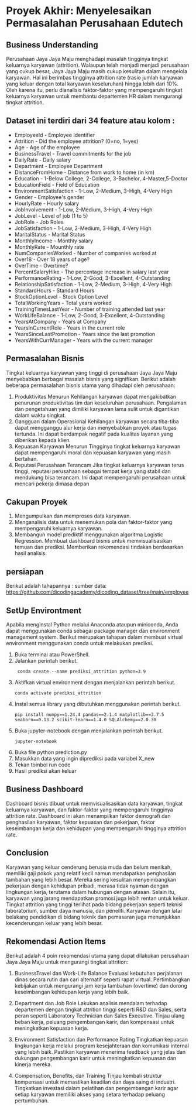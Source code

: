 # Proyek Akhir: Menyelesaikan Permasalahan Perusahaan Edutech

## Business Understanding
Perusahaan Jaya Jaya Maju menghadapi masalah tingginya tingkat keluarnya karyawan (attrition). Walaupun telah menjadi menjadi perusahaan yang cukup besar, Jaya Jaya Maju masih cukup kesulitan dalam mengelola karyawan. Hal ini berimbas tingginya attrition rate (rasio jumlah karyawan yang keluar dengan total karyawan keseluruhan) hingga lebih dari 10%. Oleh karena itu, perlu dianalisis faktor-faktor yang mempengaruhi tingkat keluarnya karyawan untuk membantu departemen HR dalam mengurangi tingkat attrition.

## Dataset ini terdiri dari 34 feature atau kolom :
- EmployeeId - Employee Identifier
- Attrition - Did the employee attrition? (0=no, 1=yes)
- Age - Age of the employee
- BusinessTravel - Travel commitments for the job
- DailyRate - Daily salary
- Department - Employee Department
- DistanceFromHome - Distance from work to home (in km)
- Education - 1-Below College, 2-College, 3-Bachelor, 4-Master,5-Doctor
- EducationField - Field of Education
- EnvironmentSatisfaction - 1-Low, 2-Medium, 3-High, 4-Very High
- Gender - Employee's gender
- HourlyRate - Hourly salary
- JobInvolvement - 1-Low, 2-Medium, 3-High, 4-Very High
- JobLevel - Level of job (1 to 5)
- JobRole - Job Roles
- JobSatisfaction - 1-Low, 2-Medium, 3-High, 4-Very High
- MaritalStatus - Marital Status
- MonthlyIncome - Monthly salary
- MonthlyRate - Mounthly rate
- NumCompaniesWorked - Number of companies worked at
- Over18 - Over 18 years of age?
- OverTime - Overtime?
- PercentSalaryHike - The percentage increase in salary last year
- PerformanceRating - 1-Low, 2-Good, 3-Excellent, 4-Outstanding
- RelationshipSatisfaction - 1-Low, 2-Medium, 3-High, 4-Very High
- StandardHours - Standard Hours
- StockOptionLevel - Stock Option Level
- TotalWorkingYears - Total years worked
- TrainingTimesLastYear - Number of training attended last year
- WorkLifeBalance - 1-Low, 2-Good, 3-Excellent, 4-Outstanding
- YearsAtCompany - Years at Company
- YearsInCurrentRole - Years in the current role
- YearsSinceLastPromotion - Years since the last promotion
- YearsWithCurrManager - Years with the current manager

## Permasalahan Bisnis
Tingkat keluarnya karyawan yang tinggi di perusahaan Jaya Jaya Maju menyebabkan berbagai masalah bisnis yang signifikan. Berikut adalah beberapa permasalahan bisnis utama yang dihadapi oleh perusahaan:

1. Produktivitas Menurun Kehilangan karyawan dapat mengakibatkan penurunan produktivitas tim dan keseluruhan perusahaan. Pengalaman dan pengetahuan yang dimiliki karyawan lama sulit untuk digantikan dalam waktu singkat.
2. Gangguan dalam Operasional Kehilangan karyawan secara tiba-tiba dapat mengganggu alur kerja dan menyebabkan proyek atau tugas tertunda. Ini dapat berdampak negatif pada kualitas layanan yang diberikan kepada klien.
3. Kepuasan Karyawan Menurun Tingginya tingkat keluarnya karyawan dapat mempengaruhi moral dan kepuasan karyawan yang masih bertahan.
4. Reputasi Perusahaan Terancam Jika tingkat keluarnya karyawan terus tinggi, reputasi perusahaan sebagai tempat kerja yang stabil dan mendukung bisa terancam. Ini dapat mempengaruhi perusahaan untuk mencari pekerja dimasa depan

## Cakupan Proyek
1. Mengumpulkan dan memproses data karyawan.
2. Menganalisis data untuk menemukan pola dan faktor-faktor yang mempengaruhi keluarnya karyawan.
3. Membangun model prediktif menggunakan algoritma Logistic Regression.
Membuat dashboard bisnis untuk memvisualisasikan temuan dan prediksi.
Memberikan rekomendasi tindakan berdasarkan hasil analisis.

## persiapan
Berikut adalah tahapannya :
sumber data: https://github.com/dicodingacademy/dicoding_dataset/tree/main/employee

## SetUp Environtment
Apabila menginstal Python melalui Anaconda ataupun miniconda, Anda dapat menggunakan conda sebagai package manager dan environment management system. Berikut merupakan tahapan dalam membuat virtual environment menggunakan conda untuk melakukan prediksi.

1. Buka terminal atau PowerShell.
2. Jalankan perintah berikut.
    ```
     conda create --name prediksi_attrition python=3.9
    ```
3. Aktifkan virtual environment dengan menjalankan perintah berikut.
    ```
    conda activate prediksi_attrition
    ```
4. Instal semua library yang dibutuhkan menggunakan perintah berikut.
    ```
    pip install numpy==1.24.4 pandas==2.1.4 matplotlib==3.7.5 seaborn==0.13.2 scikit-learn==1.4.0 SQLAlchemy==2.0.30
    ```
5. Buka jupyter-notebook dengan menjalankan perintah berikut.
    ```
    jupyter-notebook
    ```
6. Buka file python prediction.py
7. Masukkan data yang ingin diprediksi pada variabel X_new
8. Tekan tombol run code
8. Hasil prediksi akan keluar

## Business Dashboard
Dashboard bisnis dibuat untuk memvisualisasikan data karyawan, tingkat keluarnya karyawan, dan faktor-faktor yang mempengaruhi tingginya attrition rate. Dashboard ini akan menampilkan faktor demografi dan penghasilan karyawan, faktor kepuasan dan pekerjaan, faktor keseimbangan kerja dan kehidupan yang mempengaruhi tingginya attrition rate.

## Conclusion
Karyawan yang keluar cenderung berusia muda dan belum menikah, memiliki gaji pokok yang relatif kecil namun mendapatkan penghasilan tambahan yang lebih besar. Mereka sering kesulitan menyeimbangkan pekerjaan dengan kehidupan pribadi, merasa tidak nyaman dengan lingkungan kerja, terutama dalam hubungan dengan atasan. Selain itu, karyawan yang jarang mendapatkan promosi juga lebih rentan untuk keluar. Tingkat attrition yang tinggi terlihat pada bidang pekerjaan seperti teknisi laboratorium, sumber daya manusia, dan peneliti. Karyawan dengan latar belakang pendidikan di bidang teknik dan pemasaran juga menunjukkan kecenderungan keluar yang lebih besar.

## Rekomendasi Action Items
Berikut adalah 4 poin rekomendasi utama yang dapat dilakukan perusahaan Jaya Jaya Maju untuk mengurangi tingkat attrition:

1. BusinessTravel dan Work-Life Balance
Evaluasi kebutuhan perjalanan dinas secara rutin dan cari alternatif seperti rapat virtual. Pertimbangkan kebijakan untuk mengurangi jam kerja tambahan (overtime) dan dorong keseimbangan kehidupan kerja yang lebih baik.

2. Department dan Job Role
Lakukan analisis mendalam terhadap departemen dengan tingkat attrition tinggi seperti R&D dan Sales, serta peran seperti Laboratory Technician dan Sales Executive. Tinjau ulang beban kerja, peluang pengembangan karir, dan kompensasi untuk meningkatkan kepuasan kerja.

3. Environment Satisfaction dan Performance Rating
Tingkatkan kepuasan lingkungan kerja melalui program kesejahteraan dan komunikasi internal yang lebih baik. Pastikan karyawan menerima feedback yang jelas dan dukungan pengembangan karir untuk meningkatkan kepuasan dan kinerja mereka.

4. Compensation, Benefits, dan Training
Tinjau kembali struktur kompensasi untuk memastikan keadilan dan daya saing di industri. Tingkatkan investasi dalam pelatihan dan pengembangan karir agar setiap karyawan memiliki akses yang setara terhadap peluang pertumbuhan.

